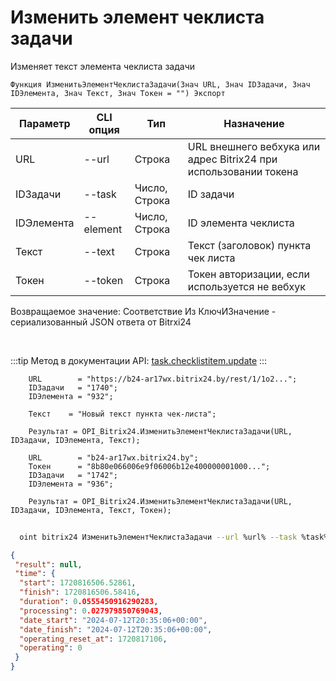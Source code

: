 ﻿---
sidebar_position: 2
---

# Изменить элемент чеклиста задачи
 Изменяет текст элемента чеклиста задачи



`Функция ИзменитьЭлементЧеклистаЗадачи(Знач URL, Знач IDЗадачи, Знач IDЭлемента, Знач Текст, Знач Токен = "") Экспорт`

  | Параметр | CLI опция | Тип | Назначение |
  |-|-|-|-|
  | URL | --url | Строка | URL внешнего вебхука или адрес Bitrix24 при использовании токена |
  | IDЗадачи | --task | Число, Строка | ID задачи |
  | IDЭлемента | --element | Число, Строка | ID элемента чеклиста |
  | Текст | --text | Строка | Текст (заголовок) пункта чек листа |
  | Токен | --token | Строка | Токен авторизации, если используется не вебхук |

  
  Возвращаемое значение:   Соответствие Из КлючИЗначение - сериализованный JSON ответа от Bitrxi24

<br/>

:::tip
Метод в документации API: [task.checklistitem.update](https://dev.1c-bitrix.ru/rest_help/tasks/task/checklistitem/update.php)
:::
<br/>


```bsl title="Пример кода"
    URL        = "https://b24-ar17wx.bitrix24.by/rest/1/1o2...";
    IDЗадачи   = "1740";
    IDЭлемента = "932";

    Текст    = "Новый текст пункта чек-листа";

    Результат = OPI_Bitrix24.ИзменитьЭлементЧеклистаЗадачи(URL, IDЗадачи, IDЭлемента, Текст);

    URL        = "b24-ar17wx.bitrix24.by";
    Токен      = "8b80e066006e9f06006b12e400000001000...";
    IDЗадачи   = "1742";
    IDЭлемента = "936";

    Результат = OPI_Bitrix24.ИзменитьЭлементЧеклистаЗадачи(URL, IDЗадачи, IDЭлемента, Текст, Токен);
```



```sh title="Пример команды CLI"
    
  oint bitrix24 ИзменитьЭлементЧеклистаЗадачи --url %url% --task %task% --element %element% --text %text% --token %token%

```

```json title="Результат"
{
 "result": null,
 "time": {
  "start": 1720816506.52861,
  "finish": 1720816506.58416,
  "duration": 0.0555450916290283,
  "processing": 0.027979850769043,
  "date_start": "2024-07-12T20:35:06+00:00",
  "date_finish": "2024-07-12T20:35:06+00:00",
  "operating_reset_at": 1720817106,
  "operating": 0
 }
}
```
